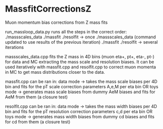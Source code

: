 # MassfitCorrectionsZ
Muon momentum bias corrections from Z mass fits

run_massloop_data.py runs all the steps in the correct order:
./massscales_data
./massfit
./resolfit 
  -> once 
./massscales_data (command updated to use results of the previous iteration)
./massfit 
./resolfit 
  -> several iterations

massscales_data.cpp fits the Z mass in 4D bins (muon eta+, pt+, eta-, pt-) for data and MC extracting the mass scale and resolution biases. It can be used iteratively with massfit.cpp and resolfit.cpp to correct muon momenta in MC to get mass distributions closer to the data.

massfit.cpp can be ran in:
  data mode -> takes the mass scale biases per 4D bin and fits for the pT scale correction parameters A,e,M per eta bin 
  OR toys mode -> generates mass scale biases from dummy AeM biases and fits for AeM from them (a closure test)

resolfit.cpp can be ran in:
  data mode -> takes the mass width biases per 4D bin and fits for the pT resolution correction parameters c,d per eta bin
  OR toys mode -> generates mass width biases from dummy cd biases and fits for cd from them (a closure test)

